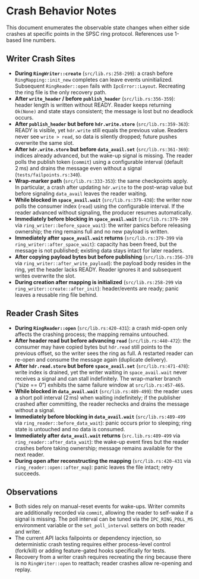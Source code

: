 # Crash Behavior Notes

This document enumerates the observable state changes when either side crashes at specific points in the SPSC ring protocol. References use 1-based line numbers.

## Writer Crash Sites
- **During `RingWriter::create`** (`src/lib.rs:258-299`): a crash before `RingMapping::init_new` completes can leave events uninitialized. Subsequent `RingReader::open` fails with `IpcError::Layout`. Recreating the ring file is the only recovery path.
- **After `write_header` / before `publish_header`** (`src/lib.rs:356-359`): header length is written without READY. Reader keeps returning `Ok(None)` and state stays consistent; the message is lost but no deadlock occurs.
- **After `publish_header` but before `hdr.write.store`** (`src/lib.rs:359-363`): READY is visible, yet `hdr.write` still equals the previous value. Readers never see `write > read`, so data is silently dropped; future pushes overwrite the same slot.
- **After `hdr.write.store` but before `data_avail.set`** (`src/lib.rs:361-369`): indices already advanced, but the wake-up signal is missing. The reader polls the publish token (`commit`) using a configurable interval (default 2 ms) and drains the message even without a signal (`tests/failpoints.rs:340`).
- **Wrap-marker path** (`src/lib.rs:333-353`): the same checkpoints apply. In particular, a crash after updating `hdr.write` to the post-wrap value but before signaling `data_avail` leaves the reader waiting.
- **While blocked in `space_avail.wait`** (`src/lib.rs:379-438`): the writer now polls the consumer index (`read`) using the configurable interval. If the reader advanced without signaling, the producer resumes automatically.
- **Immediately before blocking in `space_avail.wait`** (`src/lib.rs:379-399` via `ring_writer::before_space_wait`): the writer panics before releasing ownership; the ring remains full and no new payload is written.
- **Immediately after `space_avail.wait` returns** (`src/lib.rs:379-399` via `ring_writer::after_space_wait`): capacity has been freed, but the message is not published; existing data stays intact for later readers.
- **After copying payload bytes but before publishing** (`src/lib.rs:356-378` via `ring_writer::after_write_payload`): the payload body resides in the ring, yet the header lacks READY. Reader ignores it and subsequent writes overwrite the slot.
- **During creation after mapping is initialized** (`src/lib.rs:258-299` via `ring_writer::create::after_init`): header/events are ready; panic leaves a reusable ring file behind.

## Reader Crash Sites
- **During `RingReader::open`** (`src/lib.rs:420-431`): a crash mid-open only affects the crashing process; the mapping remains untouched.
- **After header read but before advancing `read`** (`src/lib.rs:440-472`): the consumer may have copied bytes but `hdr.read` still points to the previous offset, so the writer sees the ring as full. A restarted reader can re-open and consume the message again (duplicate delivery).
- **After `hdr.read.store` but before `space_avail.set`** (`src/lib.rs:471-478`): write index is drained, yet the writer waiting in `space_avail.wait` never receives a signal and can stall indefinitely. The wrap-marker branch (“size == 0”) exhibits the same failure window at `src/lib.rs:457-465`.
- **While blocked in `data_avail.wait`** (`src/lib.rs:489-499`): the reader uses a short poll interval (2 ms) when waiting indefinitely; if the publisher crashed after committing, the reader rechecks and drains the message without a signal.
- **Immediately before blocking in `data_avail.wait`** (`src/lib.rs:489-499` via `ring_reader::before_data_wait`): panic occurs prior to sleeping; ring state is untouched and no data is consumed.
- **Immediately after `data_avail.wait` returns** (`src.lib.rs:489-499` via `ring_reader::after_data_wait`): the wake-up event fires but the reader crashes before taking ownership; message remains available for the next reader.
- **During open after reconstructing the mapping** (`src/lib.rs:420-431` via `ring_reader::open::after_map`): panic leaves the file intact; retry succeeds.

## Observations
- Both sides rely on manual-reset events for wake-ups. Writer commits are additionally recorded via `commit`, allowing the reader to self-wake if a signal is missing. The poll interval can be tuned via the `IPC_RING_POLL_MS` environment variable or the `set_poll_interval` setters on both reader and writer.
- The current API lacks failpoints or dependency injection, so deterministic crash testing requires either process-level control (fork/kill) or adding feature-gated hooks specifically for tests.
- Recovery from a writer crash requires recreating the ring because there is no `RingWriter::open` to reattach; reader crashes allow re-opening and replay.
